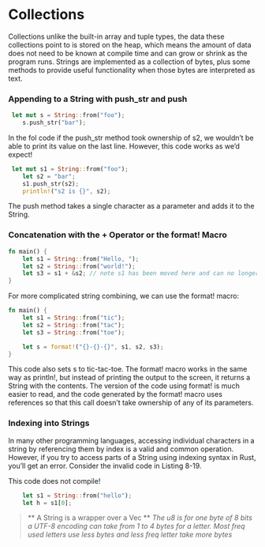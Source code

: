 # Collections
Collections unlike the built-in array and tuple types, the data these collections point to is stored on the heap, which means the amount of data does not need to be known at compile time and can grow or shrink as the program runs.
Strings are implemented as a collection of bytes, plus some methods to provide useful functionality when those bytes are interpreted as text.

### Appending to a String with push_str and push
```rust
 let mut s = String::from("foo");
    s.push_str("bar");
```
In the fol code if the push_str method took ownership of s2, we wouldn’t be able to print its value on the last line. However, this code works as we’d expect!
```rust
 let mut s1 = String::from("foo");
    let s2 = "bar";
    s1.push_str(s2);
    println!("s2 is {}", s2);
```    
The push method takes a single character as a parameter and adds it to the String.

### Concatenation with the + Operator or the format! Macro
```rust
fn main() {
    let s1 = String::from("Hello, ");
    let s2 = String::from("world!");
    let s3 = s1 + &s2; // note s1 has been moved here and can no longer be used
}
```
For more complicated string combining, we can use the format! macro:
```rust
fn main() {
    let s1 = String::from("tic");
    let s2 = String::from("tac");
    let s3 = String::from("toe");

    let s = format!("{}-{}-{}", s1, s2, s3);
}
```
This code also sets s to tic-tac-toe. The format! macro works in the same way as println!, but instead of printing the output to the screen, it returns a String with the contents. The version of the code using format! is much easier to read, and the code generated by the format! macro uses references so that this call doesn’t take ownership of any of its parameters.

### Indexing into Strings
In many other programming languages, accessing individual characters in a string by referencing them by index is a valid and common operation. However, if you try to access parts of a String using indexing syntax in Rust, you’ll get an error. Consider the invalid code in Listing 8-19.

This code does not compile!
```rust
    let s1 = String::from("hello");
    let h = s1[0];
```
> ** A String is a wrapper over a Vec<u8> **
*The u8 is for one byte of 8 bits a UTF-8 encoding can take from 1 to 4 bytes for a letter. Most freq used letters use less bytes and less freq letter take more bytes*
